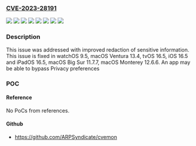 ### [CVE-2023-28191](https://cve.mitre.org/cgi-bin/cvename.cgi?name=CVE-2023-28191)
![](https://img.shields.io/static/v1?label=Product&message=macOS&color=blue)
![](https://img.shields.io/static/v1?label=Product&message=watchOS&color=blue)
![](https://img.shields.io/static/v1?label=Version&message=%3C%2011.7%20&color=brighgreen)
![](https://img.shields.io/static/v1?label=Version&message=%3C%2012.6%20&color=brighgreen)
![](https://img.shields.io/static/v1?label=Version&message=%3C%2013.4%20&color=brighgreen)
![](https://img.shields.io/static/v1?label=Version&message=%3C%2016.5%20&color=brighgreen)
![](https://img.shields.io/static/v1?label=Version&message=%3C%209.5%20&color=brighgreen)
![](https://img.shields.io/static/v1?label=Vulnerability&message=An%20app%20may%20be%20able%20to%20bypass%20Privacy%20preferences&color=brighgreen)

### Description

This issue was addressed with improved redaction of sensitive information. This issue is fixed in watchOS 9.5, macOS Ventura 13.4, tvOS 16.5, iOS 16.5 and iPadOS 16.5, macOS Big Sur 11.7.7, macOS Monterey 12.6.6. An app may be able to bypass Privacy preferences

### POC

#### Reference
No PoCs from references.

#### Github
- https://github.com/ARPSyndicate/cvemon

